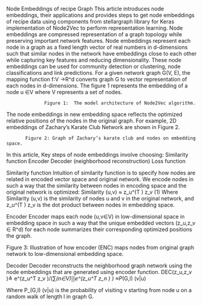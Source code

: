 Node Embeddings of recipe Graph 
This article introduces node embeddings, their applications and provides steps to get node embeddings of recipe data using components from stellargraph library for Keras implementation of Node2Vec to perform representation learning.
Node embeddings are compressed representation of a graph topology while preserving important network features. Node embeddings represent each node in a graph as a fixed length vector of real numbers in d-dimensions such that similar nodes in the network have embeddings close to each other while capturing key features and reducing dimensionality.  These node embeddings can be used for community detection or clustering, node classifications and link predictions. 
For a given network graph G(V, E), the mapping function f∶V →R^d converts graph G to vector representation of each nodes in d-dimensions. The figure 1 represents the embedding of a node u ∈V  where V represents a set of nodes. 


 
                  Figure 1:  The model architecture of Node2Vec algorithm. 
The node embeddings in new embedding space reflects the optimized relative positions of the nodes in the original graph. For example, 2D embeddings of Zachary’s Karate Club Network are shown in Figure 2. 
 
           Figure 2: Graph of Zachary’s karate club and nodes on embedding space.
In this article, 
Key steps of node embeddings involve choosing:
	Similarity function
	Encoder 
	Decoder (neighborhood reconstruction)
	Loss function 

Similarity function
Intuition of similarity function is to specify how nodes are related in encoded vector space and original network. We encode nodes in such a way that the similarity between nodes in encoding space and the original network is optimized:
Similarity (u,v)  ≈ z_u^(T ) z_v                                                  (1)
Where Similarity (u,v) is the similarity of nodes u and v in the original network, and z_u^(T ) z_v is the dot product between nodes in embedding space.

Encoder
Encoder maps each node (u,v∈V) in low-dimensional space in embedding space in such a way that the unique embedded vectors (z_u,z_v  ∈ R^d) for each node summarizes their corresponding optimized positions the graph.

 
Figure 3: Illustration of how encoder (ENC) maps nodes from original graph network to low-dimensional embedding space.

Decoder
Decoder reconstructs the neighborhood graph network using the node embeddings that are generated using encoder function. 
                 DEC(z_u,z_v )≜  e^(z_u^T z_v )/(∑_(n∈V)▒e^(z_u^T z_n ) )
                                   ≈P_(G,l) (v|u)

Where  P_(G,l) (v|u)  is the probability of visiting v starting from node u on a random walk of length l in graph G. 
